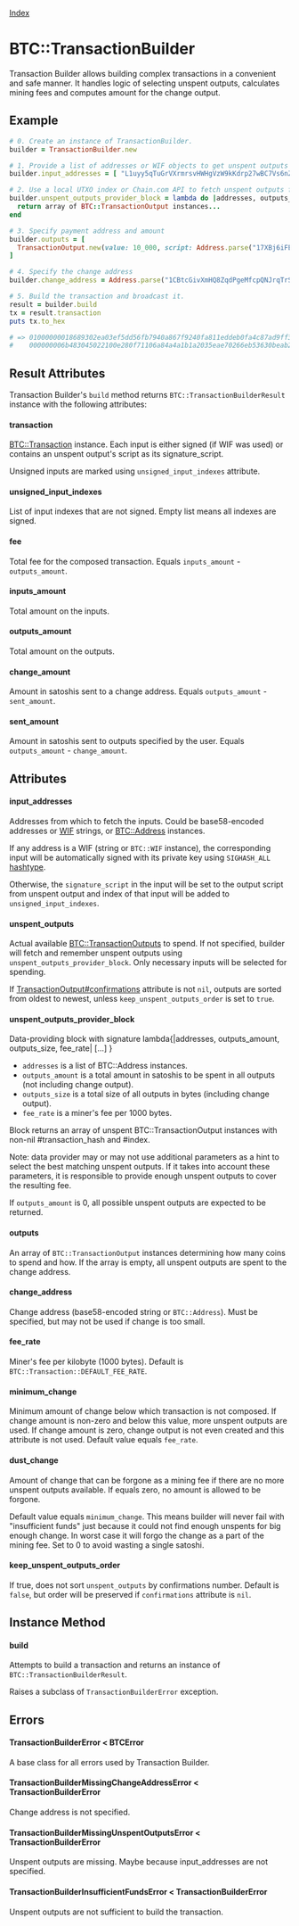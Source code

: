 [Index](index.md)

BTC::TransactionBuilder
=======================

Transaction Builder allows building complex transactions in a convenient and safe manner.
It handles logic of selecting unspent outputs, calculates mining fees and computes amount for the change output.

Example
-------

```ruby
# 0. Create an instance of TransactionBuilder.
builder = TransactionBuilder.new

# 1. Provide a list of addresses or WIF objects to get unspent outputs from.
builder.input_addresses = [ "L1uyy5qTuGrVXrmrsvHWHgVzW9kKdrp27wBC7Vs6nZDTF2BRUVwy" ]

# 2. Use a local UTXO index or Chain.com API to fetch unspent outputs for the input addresses.
builder.unspent_outputs_provider_block = lambda do |addresses, outputs_amount, outputs_size, fee_rate|
  return array of BTC::TransactionOutput instances...
end

# 3. Specify payment address and amount
builder.outputs = [ 
  TransactionOutput.new(value: 10_000, script: Address.parse("17XBj6iFEsf8kzDMGQk5ghZipxX49VXuaV").script) 
]

# 4. Specify the change address
builder.change_address = Address.parse("1CBtcGivXmHQ8ZqdPgeMfcpQNJrqTrSAcG")

# 5. Build the transaction and broadcast it.
result = builder.build
tx = result.transaction
puts tx.to_hex

# => 01000000018689302ea03ef5dd56fb7940a867f9240fa811eddeb0fa4c87ad9ff3728f5e11
#    000000006b483045022100e280f71106a84a4a1b1a2035eae70266eb53630beab2b59cc...
```

Result Attributes
-----------------

Transaction Builder's `build` method returns `BTC::TransactionBuilderResult` instance with the following attributes:

#### transaction

[BTC::Transaction](transaction.md) instance. Each input is either signed (if WIF was used)
or contains an unspent output's script as its signature_script.

Unsigned inputs are marked using `unsigned_input_indexes` attribute.

#### unsigned\_input\_indexes

List of input indexes that are not signed.
Empty list means all indexes are signed.

#### fee

Total fee for the composed transaction.
Equals `inputs_amount` - `outputs_amount`.

#### inputs_amount

Total amount on the inputs.

#### outputs_amount

Total amount on the outputs.

#### change_amount

Amount in satoshis sent to a change address.
Equals `outputs_amount` - `sent_amount`.

#### sent_amount

Amount in satoshis sent to outputs specified by the user.
Equals `outputs_amount` - `change_amount`.


Attributes
----------

#### input_addresses

Addresses from which to fetch the inputs. Could be base58-encoded addresses or [WIF](wif.md) strings, or [BTC::Address](address.md) instances.

If any address is a WIF (string or `BTC::WIF` instance), the corresponding input will be
automatically signed with its private key using `SIGHASH_ALL` [hashtype](signature.md).

Otherwise, the `signature_script` in the input will be set to the output script from unspent output and index of that input will be added to `unsigned_input_indexes`.

#### unspent_outputs

Actual available [BTC::TransactionOutputs](transaction_output.md) to spend.
If not specified, builder will fetch and remember unspent outputs
using `unspent_outputs_provider_block`.
Only necessary inputs will be selected for spending.

If [TransactionOutput#confirmations](transaction_output.md#confirmations) attribute is not `nil`, outputs are sorted
from oldest to newest, unless `keep_unspent_outputs_order` is set to `true`.

#### unspent\_outputs\_provider\_block

Data-providing block with signature lambda{|addresses, outputs_amount, outputs_size, fee_rate|  [...] }

* `addresses` is a list of BTC::Address instances.
* `outputs_amount` is a total amount in satoshis to be spent in all outputs (not including change output).
* `outputs_size` is a total size of all outputs in bytes (including change output).
* `fee_rate` is a miner's fee per 1000 bytes.

Block returns an array of unspent BTC::TransactionOutput instances with non-nil #transaction_hash and #index.

Note: data provider may or may not use additional parameters as a hint
to select the best matching unspent outputs. If it takes into account these parameters,
it is responsible to provide enough unspent outputs to cover the resulting fee.

If `outputs_amount` is 0, all possible unspent outputs are expected to be returned.

#### outputs

An array of `BTC::TransactionOutput` instances determining how many coins to spend and how.
If the array is empty, all unspent outputs are spent to the change address.

#### change_address

Change address (base58-encoded string or `BTC::Address`).
Must be specified, but may not be used if change is too small.

#### fee_rate

Miner's fee per kilobyte (1000 bytes).
Default is `BTC::Transaction::DEFAULT_FEE_RATE`.

#### minimum_change

Minimum amount of change below which transaction is not composed.
If change amount is non-zero and below this value, more unspent outputs are used.
If change amount is zero, change output is not even created and this attribute is not used.
Default value equals `fee_rate`.

#### dust_change

Amount of change that can be forgone as a mining fee if there are no more
unspent outputs available. If equals zero, no amount is allowed to be forgone.

Default value equals `minimum_change`. This means builder will never fail with "insufficient funds" just because it could not
find enough unspents for big enough change. In worst case it will forgo the change
as a part of the mining fee. Set to 0 to avoid wasting a single satoshi.

#### keep\_unspent\_outputs\_order

If true, does not sort `unspent_outputs` by confirmations number.
Default is `false`, but order will be preserved if `confirmations` attribute is `nil`.


Instance Method
---------------

#### build

Attempts to build a transaction and returns an instance of `BTC::TransactionBuilderResult`. 

Raises a subclass of `TransactionBuilderError` exception.

Errors
------

#### TransactionBuilderError < BTCError

A base class for all errors used by Transaction Builder.

#### TransactionBuilderMissingChangeAddressError < TransactionBuilderError

Change address is not specified.

#### TransactionBuilderMissingUnspentOutputsError < TransactionBuilderError

Unspent outputs are missing. Maybe because input_addresses are not specified.

#### TransactionBuilderInsufficientFundsError < TransactionBuilderError

Unspent outputs are not sufficient to build the transaction.




